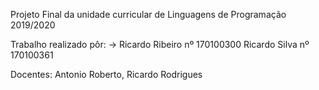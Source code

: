 Projeto Final da unidade curricular de Linguagens de Programação 2019/2020

Trabalho realizado pôr: -> Ricardo Ribeiro nº 170100300
Ricardo Silva nº 170100361

Docentes: Antonio Roberto, Ricardo Rodrigues

